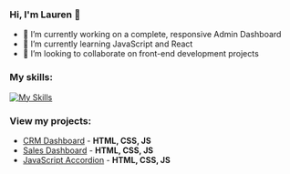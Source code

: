 ### Hi, I'm Lauren 👋

- 🔭 I’m currently working on a complete, responsive Admin Dashboard
- 🌱 I’m currently learning JavaScript and React
- 👯 I’m looking to collaborate on front-end development projects

### My skills:

[![My Skills](https://skills.thijs.gg/icons?i=js,html,css,java,py)](https://skills.thijs.gg)

### View my projects:
- [CRM Dashboard](https://github.com/laureneaves/admin_dashboard) - **HTML, CSS, JS**
- [Sales Dashboard](https://github.com/laureneaves/sales_dashboard) - **HTML, CSS, JS**
- [JavaScript Accordion](https://github.com/laureneaves/javascript_accordion) - **HTML, CSS, JS**
